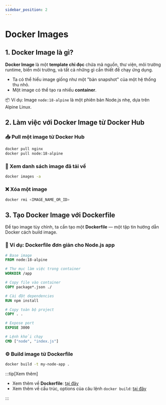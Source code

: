 ```yaml
---
sidebar_position: 2
---
```


# Docker Images

## 1. Docker Image là gì?

**Docker Image** là một **template chỉ đọc** chứa mã nguồn, thư viện, môi trường runtime, biến môi trường, và tất cả những gì cần thiết để chạy ứng dụng.

- Ta có thể hiểu image giống như một "bản snapshot" của một hệ thống thu nhỏ.
- Một image có thể tạo ra nhiều **container**.

📦 Ví dụ: Image `node:18-alpine` là một phiên bản Node.js nhẹ, dựa trên Alpine Linux.

## 2. Làm việc với Docker Image từ Docker Hub

### 📥 Pull một image từ Docker Hub

```bash
docker pull nginx
docker pull node:18-alpine
```

### 📃 Xem danh sách image đã tải về

```bash
docker images -a
```

### ❌ Xóa một image

```bash
docker rmi <IMAGE_NAME_OR_ID>
```

## 3. Tạo Docker Image với Dockerfile

Để tạo image tùy chỉnh, ta cần tạo một **Dockerfile** — một tập tin hướng dẫn Docker cách build image.

### 📝 Ví dụ: Dockerfile đơn giản cho Node.js app

```Dockerfile
# Base image
FROM node:18-alpine

# Thư mục làm việc trong container
WORKDIR /app

# Copy file vào container
COPY package*.json ./

# Cài đặt dependencies
RUN npm install

# Copy toàn bộ project
COPY . .

# Expose port
EXPOSE 3000

# Lệnh khởi chạy
CMD ["node", "index.js"]
```

### ⚙️ Build image từ Dockerfile

```bash
docker build -t my-node-app .
```

:::tip[Xem thêm]

- Xem thêm về **Dockerfile**: [tại đây](./reference/docker-file)
- Xem thêm về cấu trúc, options của câu lệnh `docker build`: [tại đây](./reference/cli/docker-build)

:::

